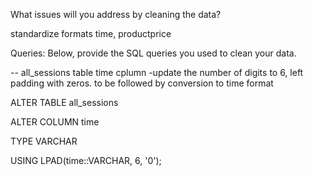 What issues will you address by cleaning the data?

standardize formats time, productprice




Queries:
Below, provide the SQL queries you used to clean your data.

-- all_sessions table time cplumn -update the number of digits to 6, left padding with zeros. to be followed by conversion to time format

ALTER TABLE all_sessions

ALTER COLUMN time

TYPE VARCHAR

USING LPAD(time::VARCHAR, 6, '0');


